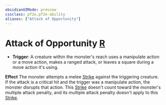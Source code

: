 ```yaml
---
obsidianUIMode: preview
cssclass: pf2e,pf2e-ability
aliases: ["Attack of Opportunity"]
---
```

# Attack of Opportunity [R](/rules/core-rulebook/chapter-9-playing-the-game.md#Actions "Reaction")

- **Trigger**: A creature within the monster's reach uses a manipulate action or a move action, makes a ranged attack, or leaves a square during a move action it's using.

**Effect** The monster attempts a melee [Strike](/rules/actions/strike.md) against the triggering creature. If the attack is a critical hit and the trigger was a manipulate action, the monster disrupts that action. This [Strike](/rules/actions/strike.md) doesn't count toward the monster's multiple attack penalty, and its multiple attack penalty doesn't apply to this [Strike](/rules/actions/strike.md).